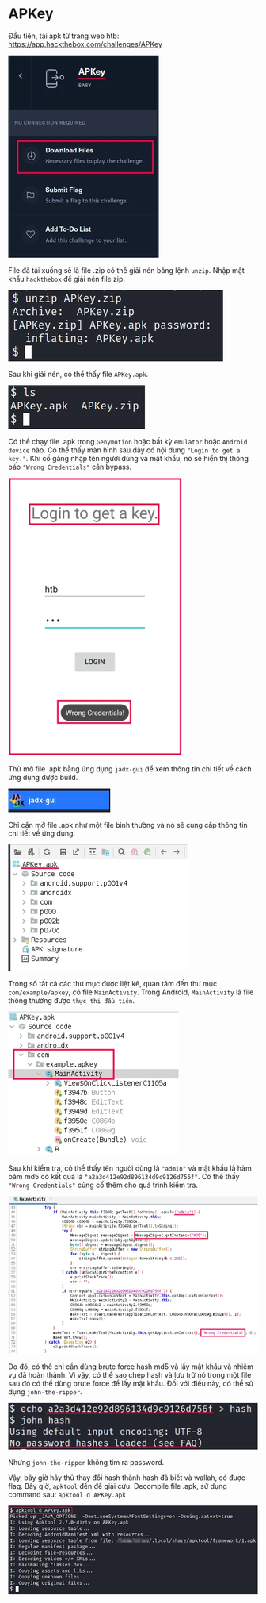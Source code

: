 # APKey

Đầu tiên, tải apk từ trang web htb: https://app.hackthebox.com/challenges/APKey

![alt text](image.png)

File đã tải xuống sẽ là file .zip có thể giải nén bằng lệnh `unzip`. Nhập mật khẩu `hackthebox` để giải nén file zip.

![alt text](image-1.png)

Sau khi giải nén, có thể thấy file `APKey.apk`.

![alt text](image-2.png)

Có thể chạy file .apk trong `Genymotion` hoặc bất kỳ `emulator` hoặc `Android device` nào. Có thể thấy màn hình sau đây có nội dung `"Login to get a key."`. Khi cố gắng nhập tên người dùng và mật khẩu, nó sẽ hiển thị thông báo `"Wrong Credentials"` cần bypass.

![alt text](image-3.png)

Thử mở file .apk bằng ứng dụng `jadx-gui` để xem thông tin chi tiết về cách ứng dụng được build.

![alt text](image-4.png)

Chỉ cần mở file .apk như một file bình thường và nó sẽ cung cấp thông tin chi tiết về ứng dụng.

![alt text](image-5.png)

Trong số tất cả các thư mục được liệt kê, quan tâm đến thư mục `com/example/apkey`, có file `MainActivity`. Trong Android, `MainActivity` là file thông thường được `thực thi đầu tiên`.

![alt text](image-6.png)

Sau khi kiểm tra, có thể thấy tên người dùng là `"admin"` và mật khẩu là hàm băm md5 có kết quả là `"a2a3d412e92d896134d9c9126d756f"`. Có thể thấy `"Wrong Credentials"` củng cố thêm cho quá trình kiểm tra.

![alt text](image-7.png)

Do đó, có thể chỉ cần dùng brute force hash md5 và lấy mật khẩu và nhiệm vụ đã hoàn thành. Vì vậy, có thể sao chép hash và lưu trữ nó trong một file sau đó có thể dùng brute force để lấy mật khẩu. Đối với điều này, có thể sử dụng `john-the-ripper`.

![alt text](image-8.png)

Nhưng `john-the-ripper` không tìm ra password.

Vậy, bây giờ hãy thử thay đổi hash thành hash đã biết và wallah, có được flag. Bây giờ, `apktool` đến để giải cứu. Decompile file .apk, sử dụng command sau: `apktool d APKey.apk`

![alt text](image-9.png)

